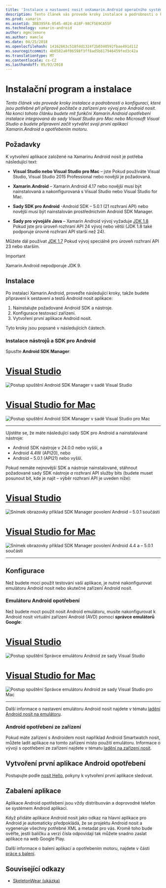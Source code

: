 ```yaml
---
title: 'Instalace a nastavení nosit onXamarin.Android operačního systému '
description: Tento článek vás provede kroky instalace a podrobnosti o konfiguraci, které jsou potřebné při přípravě počítače a zařízení pro vývoj pro Android nosit. Na konci tohoto článku budete mít funkční Xamarin.Android opotřebení instalace integrovaná do sady Visual Studio pro Mac nebo Microsoft Visual Studio a budete připravení začít vytvářet svoji první aplikaci Xamarin.Android a opotřebením motoru.
ms.prod: xamarin
ms.assetid: 3BB395FA-0545-4024-A18F-98CF5E9CA55F
ms.technology: xamarin-android
author: mgmclemore
ms.author: mamcle
ms.date: 04/25/2018
ms.openlocfilehash: 14162663c518fdd1324f2b0340592fbae491d112
ms.sourcegitcommit: 4b0582a0f06598f3ff8ad5b817946459fed3c42a
ms.translationtype: MT
ms.contentlocale: cs-CZ
ms.lasthandoff: 05/03/2018
---
```

# <a name="setup-and-installation"></a>Instalační program a instalace

_Tento článek vás provede kroky instalace a podrobnosti o konfiguraci, které jsou potřebné při přípravě počítače a zařízení pro vývoj pro Android nosit. Na konci tohoto článku budete mít funkční Xamarin.Android opotřebení instalace integrovaná do sady Visual Studio pro Mac nebo Microsoft Visual Studio a budete připravení začít vytvářet svoji první aplikaci Xamarin.Android a opotřebením motoru._

## <a name="requirements"></a>Požadavky

K vytvoření aplikace založené na Xamarinu Android nosit je potřeba následující text:

-   **Visual Studio nebo Visual Studio pro Mac** &ndash; jste Pokud používáte Visual Studio, Visual Studio 2015 Professional nebo novější je požadovaná.

-   **Xamarin.Android** &ndash; Xamarin.Android 4.17 nebo novější musí být nainstalovaná a nakonfigurovaná s Visual Studio nebo Visual Studio for Mac.

-   **Sady SDK pro Android** -Android SDK – 5.0.1 (21 rozhraní API) nebo novější musí být nainstalován prostřednictvím Android SDK Manager.

-   **Sady pro vývojáře Java** &ndash; Xamarin Android vývoj vyžaduje [JDK 1.8](http://www.oracle.com/technetwork/java/javase/downloads/jdk8-downloads-2133151.html) Pokud jste pro úroveň rozhraní API 24 vývoj nebo větší (JDK 1.8 také podporuje úrovně rozhraní API starší než 24).

Můžete dál používat [JDK 1.7](http://www.oracle.com/technetwork/java/javase/downloads/jdk7-downloads-1880260.html) Pokud vývoj speciálně pro úroveň rozhraní API 23 nebo starším.

> [!IMPORTANT]
> Xamarin.Android nepodporuje JDK 9.

## <a name="installation"></a>Instalace

Po instalaci Xamarin.Android, proveďte následující kroky, takže budete připraveni k sestavení a testů Android nosit aplikace: 

1.  Nainstalujte požadované Android SDK a nástroje.
2.  Konfigurace testovací zařízení.
3.  Vytvoření první aplikace Android nosit.

Tyto kroky jsou popsané v následujících částech.


### <a name="install-android-sdk-and-tools"></a>Instalace nástrojů a SDK pro Android 

Spusťte **Android SDK Manager**: 

# <a name="visual-studiotabvswin"></a>[Visual Studio](#tab/vswin)

![Postup spuštění Android SDK Manager v sadě Visual Studio](installation-images/vs/sdk-menu.png)

# <a name="visual-studio-for-mactabvsmac"></a>[Visual Studio for Mac](#tab/vsmac)

![Postup spuštění Android SDK Manager v sadě Visual Studio pro Mac](installation-images/xs/sdk-menu.png)

-----


Ujistěte se, že máte následující sady SDK pro Android a nainstalované nástroje:

* Android SDK nástroje v 24.0.0 nebo vyšší, a
* Android 4.4W (API20), nebo
* Android – 5.0.1 (API21) nebo vyšší.

Pokud nemáte nejnovější SDK a nástroje nainstalované, stáhnout požadované sady SDK nástroje *a* rozhraní API služby bits (budete muset posunout bit, kde je najít &ndash; výběr rozhraní API je uveden níže): 

# <a name="visual-studiotabvswin"></a>[Visual Studio](#tab/vswin)

![Snímek obrazovky příklad SDK Manager povolení Android – 5.0.1 součásti](installation-images/vs/sdk-select.png)

# <a name="visual-studio-for-mactabvsmac"></a>[Visual Studio for Mac](#tab/vsmac)

![Snímek obrazovky příklad SDK Manager povolení Android 4.4 a – 5.0.1 součásti](installation-images/xs/sdk-select.png)

-----


## <a name="configuration"></a>Konfigurace

Než budete moci použít testování vaší aplikace, je nutné nakonfigurovat emulátoru Android nosit nebo skutečné zařízení Android nosit. 


### <a name="android-wear-emulator"></a>Emulátoru Android opotřebení

Než budete moct použít nosit Android emulátoru, musíte nakonfigurovat k Android nosit virtuální zařízení Android (AVD) pomocí **správce emulátorů Google**:

# <a name="visual-studiotabvswin"></a>[Visual Studio](#tab/vswin)

![Postup spuštění Správce emulátoru Android ze sady Visual Studio](installation-images/vs/emulator-menu.png)

# <a name="visual-studio-for-mactabvsmac"></a>[Visual Studio for Mac](#tab/vsmac)

![Postup spuštění Správce emulátoru Android ze sady Visual Studio pro Mac](installation-images/xs/emulator-menu.png)

-----

Další informace o nastavení emulátoru Android nosit najdete v tématu [ladění Android nosit na emulátoru](~/android/wear/deploy-test/debug-on-emulator.md).


### <a name="android-wear-device"></a>Android opotřebení ze zařízení

Pokud máte zařízení s Androidem nosit například Android Smartwatch nosit, můžete ladit aplikace na tomto zařízení místo použití emulátoru. Informace o vývoji s opotřebení ze zařízení najdete v tématu [ladění na zařízení nosit](~/android/wear/deploy-test/debug-on-device.md).


## <a name="create-your-first-android-wear-app"></a>Vytvoření první aplikace Android opotřebení

Postupujte podle [nosit Hello,](~/android/wear/get-started/hello-wear.md) pokyny k vytvoření první aplikace sledovat.


## <a name="packaging-your-app"></a>Zabalení aplikace

Aplikace Android opotřebení jsou vždy distribuován a doprovodné telefon se systémem Android aplikaci. 

Když přidáte aplikace Android nosit jako odkaz na hlavní aplikace pro Android je automaticky předpokládá, že se projektu Android nosit a vygeneruje všechny potřebné XML a metadat pro vás. Kromě toho bude ověřte, jestli balíčku a verzi čísla odpovídají tak můžete snadno zaslat aplikace na web Google Play. 

Další informace o balení aplikací a opotřebením motoru, najdete v části [práce s balení](~/android/wear/deploy-test/packaging.md).


## <a name="related-links"></a>Související odkazy

- [SkeletonWear (ukázka)](https://developer.xamarin.com/samples/SkeletonWear/)
